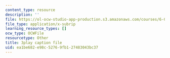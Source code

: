 ```yaml
---
content_type: resource
description: ''
file: https://ol-ocw-studio-app-production.s3.amazonaws.com/courses/6-01sc-introduction-to-electrical-engineering-and-computer-science-i-spring-2011/ea1be682e98c52769fb127483043bc37_u_x67-kaedM.vtt
file_type: application/x-subrip
learning_resource_types: []
ocw_type: OCWFile
resourcetype: Other
title: 3play caption file
uid: ea1be682-e98c-5276-9fb1-27483043bc37
---
```

